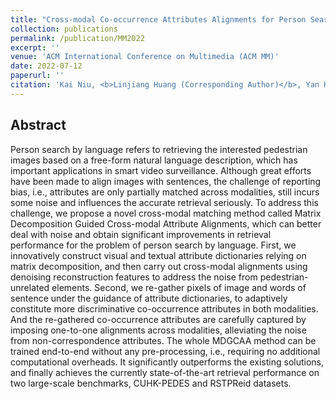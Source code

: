 ```yaml
---
title: "Cross-modal Co-occurrence Attributes Alignments for Person Search by Language"
collection: publications
permalink: /publication/MM2022
excerpt: ''
venue: 'ACM International Conference on Multimedia (ACM MM)'
date: 2022-07-12
paperurl: ''
citation: 'Kai Niu, <b>Linjiang Huang (Corresponding Author)</b>, Yan Huang, Peng Wang, Liang Wang, Yanning Zhang. &quot;Cross-modal Co-occurrence Attributes Alignments for Person Search by Language&quot;.<i>ACM International Conference on Multimedia (ACM MM)</i> <b>MM 2022</b>.'
---
```


## Abstract
Person search by language refers to retrieving the interested pedestrian images based on a free-form natural language description, which has important applications in smart video surveillance. Although great efforts have been made to align images with sentences, the challenge of reporting bias, i.e., attributes are only partially matched across modalities, still incurs some noise and influences the accurate retrieval seriously. To address this challenge, we propose a novel cross-modal matching method called Matrix Decomposition Guided Cross-modal Attribute Alignments, which can better deal with noise and obtain significant improvements in retrieval performance for the problem of person search by language. First, we innovatively construct visual and textual attribute dictionaries relying on matrix decomposition, and then carry out cross-modal alignments using denoising reconstruction features to address the noise from pedestrian-unrelated elements. Second, we re-gather pixels of image and words of sentence under the guidance of attribute dictionaries, to adaptively constitute more discriminative co-occurrence attributes in both modalities. And the re-gathered co-occurrence attributes are carefully captured by imposing one-to-one alignments across modalities, alleviating the noise from non-correspondence attributes. The whole MDGCAA method can be trained end-to-end without any pre-processing, i.e., requiring no additional computational overheads. It significantly outperforms the existing solutions, and finally achieves the currently state-of-the-art retrieval performance on two large-scale benchmarks, CUHK-PEDES and RSTPReid datasets.
